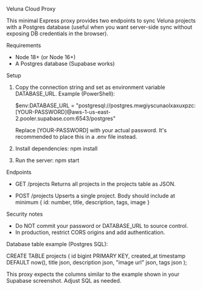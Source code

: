 Veluna Cloud Proxy

This minimal Express proxy provides two endpoints to sync Veluna projects with a Postgres database (useful when you want server-side sync without exposing DB credentials in the browser).

Requirements
- Node 18+ (or Node 16+)
- A Postgres database (Supabase works)

Setup
1. Copy the connection string and set as environment variable DATABASE_URL.
   Example (PowerShell):

   $env:DATABASE_URL = "postgresql://postgres.mwgiyscunaolxaxuxpzc:[YOUR-PASSWORD]@aws-1-us-east-2.pooler.supabase.com:6543/postgres"

   Replace [YOUR-PASSWORD] with your actual password. It's recommended to place this in a .env file instead.

2. Install dependencies:
   npm install

3. Run the server:
   npm start

Endpoints
- GET /projects
  Returns all projects in the projects table as JSON.

- POST /projects
  Upserts a single project. Body should include at minimum { id: number, title, description, tags, image }

Security notes
- Do NOT commit your password or DATABASE_URL to source control.
- In production, restrict CORS origins and add authentication.

Database table example (Postgres SQL):

CREATE TABLE projects (
  id bigint PRIMARY KEY,
  created_at timestamp DEFAULT now(),
  title json,
  description json,
  "image url" json,
  tags json
);

This proxy expects the columns similar to the example shown in your Supabase screenshot. Adjust SQL as needed.
